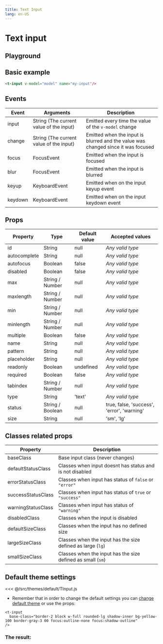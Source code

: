 ```yaml
---
title: Text Input
lang: en-US
---
```


# Text input

## Playground

<text-input />

## Basic example

```html
<t-input v-model="model" name="my-input"/>
```

## Events

| Event		| Arguments 								| Description 	|
|---		|---										|---			|
| input		| String (The current value of the input)	| Emitted every time the value of the `v-model` change |
| change	| String (The current value of the input)	| Emitted when the input is blurred and the value was changed since it was focused |
| focus		| FocusEvent								| Emitted when the input is focused	|
| blur		| FocusEvent								| Emitted when the input is blurred	|
| keyup		| KeyboardEvent								| Emitted when on the input keyup event	|
| keydown	| KeyboardEvent								| Emitted when on the input keydown event	|

## Props

| Property		| Type 				| Default value | Accepted values |
|---			|---				|---			|---				|
| id			| String			| null			| _Any valid type_ |
| autocomplete	| String			| null			| _Any valid type_ |
| autofocus		| Boolean			| false			| _Any valid type_ |
| disabled		| Boolean			| false			| _Any valid type_ |
| max			| String / Number	| null			| _Any valid type_ |
| maxlength		| String / Number	| null			| _Any valid type_ |
| min			| String / Number	| null			| _Any valid type_ |
| minlength		| String / Number	| null			| _Any valid type_ |
| multiple		| Boolean			| false			| _Any valid type_ |
| name			| String			| null			| _Any valid type_ |
| pattern		| String			| null			| _Any valid type_ |
| placeholder	| String			| null			| _Any valid type_ |
| readonly		| Boolean			| undefined		| _Any valid type_ |
| required		| Boolean			| false			| _Any valid type_ |
| tabindex		| String / Number	| null			| _Any valid type_ |
| type			| String 			| 'text'		| _Any valid type_ |
| status        | String / Boolean  | null     		| true, false, 'success', 'error', 'warning' |
| size       	| String      		| null      	| 'sm', 'lg' |

## Classes related props

| Property				| Description												|
|---					|---														|
| baseClass				| Base input class (never changes) 						|
| defaultStatusClass	| Classes when input doesnt has status and is not disabled	|
| errorStatusClass		| Classes when input has status of `false` or `"error"`		|
| successStatusClass	| Classes when input has status of `true` or `"success"` 	|
| warningStatusClass	| Classes when input has status of `"warning"`			 	|
| disabledClass			| Classes when the input is disabled						|
| defaultSizeClass		| Classes when the input has no defined size 				|
| largeSizeClass		| Classes when the input has the size defined as large (`lg`) |
| smallSizeClass		| Classes when the input has the size defined as small (`sm`) |

## Default theme settings

<<< @/src/themes/default/TInput.js

* Remember that in order to change the default settings you can [change default theme](/#_2-2-or-better-yet-create-your-own-theme) or use the props: 

```vue
<t-input
  base-class="border-2 block w-full rounded-lg shadow-inner bg-yellow-100 border-gray-3	00 focus:outline-none focus:shadow-outline"
/>
```

### The result:

<t-card class="mt-2 bg-gray-100">
<t-input
  base-class="border-2 block w-full rounded-lg shadow-inner bg-yellow-100 border-gray-300 focus:outline-none focus:shadow-outline"
/>
</t-card>
